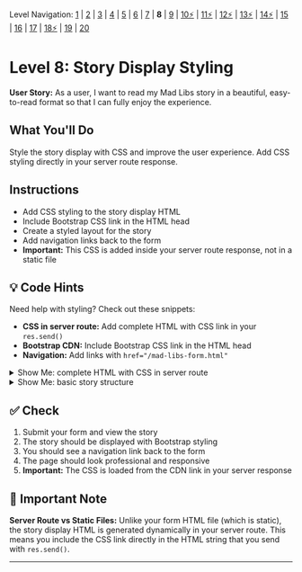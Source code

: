Level Navigation: [1](./mad-libs-lv-1.md) | [2](./mad-libs-lv-2.md) | [3](./mad-libs-lv-3.md) | [4](./mad-libs-lv-4.md) | [5](./mad-libs-lv-5.md) | [6](./mad-libs-lv-6.md) | [7](./mad-libs-lv-7.md) | **8** | [9](./mad-libs-lv-9.md) | [10⚡](./mad-libs-lv-10.md) | [11⚡](./mad-libs-lv-11.md) | [12⚡](./mad-libs-lv-12.md) | [13⚡](./mad-libs-lv-13.md) | [14⚡](./mad-libs-lv-14.md) | [15](./mad-libs-lv-15.md) | [16](./mad-libs-lv-16.md) | [17](./mad-libs-lv-17.md) | [18⚡](./mad-libs-lv-18.md) | [19](./mad-libs-lv-19.md) | [20](./mad-libs-lv-20.md)

# Level 8: Story Display Styling

**User Story:** As a user, I want to read my Mad Libs story in a beautiful, easy-to-read format so that I can fully enjoy the experience.

## What You'll Do
Style the story display with CSS and improve the user experience. Add CSS styling directly in your server route response.

## Instructions
- Add CSS styling to the story display HTML
- Include Bootstrap CSS link in the HTML head
- Create a styled layout for the story
- Add navigation links back to the form
- **Important:** This CSS is added inside your server route response, not in a static file

## 💡 Code Hints
Need help with styling? Check out these snippets:
- **CSS in server route:** Add complete HTML with CSS link in your `res.send()`
- **Bootstrap CDN:** Include Bootstrap CSS link in the HTML head
- **Navigation:** Add links with `href="/mad-libs-form.html"`

<details>
<summary>Show Me: complete HTML with CSS in server route</summary>

<pre><code class="language-javascript">const storyHTML = `
&lt;!DOCTYPE html&gt;
&lt;html&gt;
&lt;head&gt;
    &lt;link href="https://cdn.jsdelivr.net/npm/bootstrap@5.3.0/dist/css/bootstrap.min.css" rel="stylesheet"&gt;
    &lt;title&gt;Your Mad Libs Story&lt;/title&gt;
&lt;/head&gt;
&lt;body&gt;
    &lt;div class="container mt-5"&gt;
        &lt;div class="card"&gt;
            &lt;div class="card-body"&gt;
                &lt;h1 class="card-title"&gt;Your Mad Libs Story&lt;/h1&gt;
                &lt;p class="card-text"&gt;${storyContent}&lt;/p&gt;
                &lt;a href="/mad-libs-form.html" class="btn btn-primary"&gt;Create Another Story&lt;/a&gt;
            &lt;/div&gt;
        &lt;/div&gt;
    &lt;/div&gt;
&lt;/body&gt;
&lt;/html&gt;`;

res.send(storyHTML);</code></pre>
</details>

<details>
<summary>Show Me: basic story structure</summary>

<pre><code class="language-html">&lt;div class="container mt-5"&gt;
    &lt;div class="card"&gt;
        &lt;div class="card-body"&gt;
            &lt;h1&gt;Your Story&lt;/h1&gt;
            &lt;p&gt;Story content goes here...&lt;/p&gt;
            &lt;a href="/mad-libs-form.html"&gt;Create Another Story&lt;/a&gt;
        &lt;/div&gt;
    &lt;/div&gt;
&lt;/div&gt;</code></pre>
</details>

## ✅ Check
1. Submit your form and view the story
2. The story should be displayed with Bootstrap styling
3. You should see a navigation link back to the form
4. The page should look professional and responsive
5. **Important:** The CSS is loaded from the CDN link in your server response

## 🚨 Important Note
**Server Route vs Static Files:** Unlike your form HTML file (which is static), the story display HTML is generated dynamically in your server route. This means you include the CSS link directly in the HTML string that you send with `res.send()`.

---